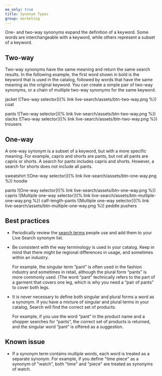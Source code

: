 ```yaml
---
ee_only: true
title: Synonym Types
group: marketing
---
```


One- and two-way synonyms expand the definition of a keyword. Some words are interchangeable with a keyword, while others represent a subset of a keyword.

## Two-way

Two-way synonyms have the same meaning and return the same search results. In the following example, the first word shown in bold is the keyword that is used in the catalog, followed by words that have the same meaning as the original keyword. You can create a simple pair of two-way synonyms, or a chain of multiple two-way synonyms for the same keyword.

jacket ![Two-way selector]({% link live-search/assets/btn-two-way.png %}) coat

pants ![Two-way selector]({% link live-search/assets/btn-two-way.png %}) slacks ![Two-way selector]({% link live-search/assets/btn-two-way.png %}) trousers

## One-way

A one-way synonym is a subset of a keyword, but with a more specific meaning. For example, capris and shorts are pants, but not all pants are capris or shorts. A search for pants includes capris and shorts. However, a search for shorts does not include all pants.

sweatshirt ![One-way selector]({% link live-search/assets/btn-one-way.png %}) hoodie

pants ![One-way selector]({% link live-search/assets/btn-one-way.png %}) capris ![Multiple one-way selector]({% link live-search/assets/btn-multiple-one-way.png %}) calf-length-pants ![Multiple one-way selector]({% link live-search/assets/btn-multiple-one-way.png %}) peddle pushers

## Best practices

- Periodically review the [search terms](https://docs.magento.com/user-guide/marketing/search-terms.html) people use and add them to your Live Search synonym list.

- Be consistent with the way terminology is used in your catalog. Keep in mind that there might be regional differences in usage, and sometimes within an industry.

  For example, the singular term “pant” is often used in the fashion industry and sometimes in retail, although the plural form “pants” is more commonly used. (The word “pant” technically refers to the part of a garment that covers one leg, which is why you need a “pair of pants” to cover both legs.

- It is never necessary to define both singular and plural forms a word as a synonym. If you have a mixture of singular and plural terms in your catalog, Search will find the correct set of products.

  For example, if you use the word “pant” in the product name and a shopper searches for “pants”, the correct set of products is returned, and the singular word “pant” is offered as a suggestion.

## Known issue

- If a synonym term contains multiple words, each word is treated as a separate synonym. For example, if you define "time piece" as a synonym of "watch", both "time" and "piece" are treated as synonyms of watch.
